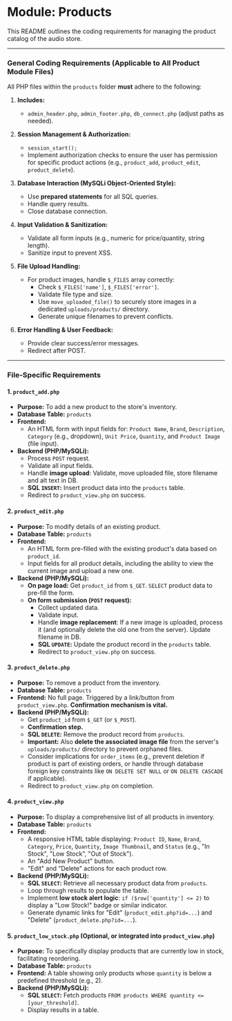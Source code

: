 # Module: Products

This README outlines the coding requirements for managing the product catalog of the audio store.

---

### General Coding Requirements (Applicable to All Product Module Files)

All PHP files within the `products` folder **must** adhere to the following:

1.  **Includes:**
    * `admin_header.php`, `admin_footer.php`, `db_connect.php` (adjust paths as needed).

2.  **Session Management & Authorization:**
    * `session_start();`
    * Implement authorization checks to ensure the user has permission for specific product actions (e.g., `product_add`, `product_edit`, `product_delete`).

3.  **Database Interaction (MySQLi Object-Oriented Style):**
    * Use **prepared statements** for all SQL queries.
    * Handle query results.
    * Close database connection.

4.  **Input Validation & Sanitization:**
    * Validate all form inputs (e.g., numeric for price/quantity, string length).
    * Sanitize input to prevent XSS.

5.  **File Upload Handling:**
    * For product images, handle `$_FILES` array correctly:
        * Check `$_FILES['name']`, `$_FILES['error']`.
        * Validate file type and size.
        * Use `move_uploaded_file()` to securely store images in a dedicated `uploads/products/` directory.
        * Generate unique filenames to prevent conflicts.

6.  **Error Handling & User Feedback:**
    * Provide clear success/error messages.
    * Redirect after POST.

---

### File-Specific Requirements

#### 1. `product_add.php`

* **Purpose:** To add a new product to the store's inventory.
* **Database Table:** `products` 
* **Frontend:**
    * An HTML form with input fields for: `Product Name`, `Brand`, `Description`, `Category` (e.g., dropdown), `Unit Price`, `Quantity`, and `Product Image` (file input).
* **Backend (PHP/MySQLi):**
    * Process `POST` request.
    * Validate all input fields.
    * Handle **image upload**: Validate, move uploaded file, store filename and alt text in DB.
    * **SQL `INSERT`:** Insert product data into the `products` table.
    * Redirect to `product_view.php` on success.

#### 2. `product_edit.php`

* **Purpose:** To modify details of an existing product.
* **Database Table:** `products` 
* **Frontend:**
    * An HTML form pre-filled with the existing product's data based on `product_id`.
    * Input fields for all product details, including the ability to view the current image and upload a new one.
* **Backend (PHP/MySQLi):**
    * **On page load:** Get `product_id` from `$_GET`. `SELECT` product data to pre-fill the form.
    * **On form submission (`POST` request):**
        * Collect updated data.
        * Validate input.
        * Handle **image replacement**: If a new image is uploaded, process it (and optionally delete the old one from the server). Update filename in DB.
        * **SQL `UPDATE`:** Update the product record in the `products` table.
        * Redirect to `product_view.php` on success.

#### 3. `product_delete.php`

* **Purpose:** To remove a product from the inventory.
* **Database Table:** `products` 
* **Frontend:** No full page. Triggered by a link/button from `product_view.php`. **Confirmation mechanism is vital.**
* **Backend (PHP/MySQLi):**
    * Get `product_id` from `$_GET` (or `$_POST`).
    * **Confirmation step.**
    * **SQL `DELETE`:** Remove the product record from `products`.
    * **Important:** Also **delete the associated image file** from the server's `uploads/products/` directory to prevent orphaned files.
    * Consider implications for `order_items` (e.g., prevent deletion if product is part of existing orders, or handle through database foreign key constraints like `ON DELETE SET NULL` or `ON DELETE CASCADE` if applicable).
    * Redirect to `product_view.php` on completion.

#### 4. `product_view.php`

* **Purpose:** To display a comprehensive list of all products in inventory.
* **Database Table:** `products` 
* **Frontend:**
    * A responsive HTML table displaying: `Product ID`, `Name`, `Brand`, `Category`, `Price`, `Quantity`, `Image Thumbnail`, and `Status` (e.g., "In Stock", "Low Stock", "Out of Stock").
    * An "Add New Product" button.
    * "Edit" and "Delete" actions for each product row.
* **Backend (PHP/MySQLi):**
    * **SQL `SELECT`:** Retrieve all necessary product data from `products`.
    * Loop through results to populate the table.
    * Implement **low stock alert logic**: `if ($row['quantity'] <= 2)` to display a "Low Stock!" badge or similar indicator.
    * Generate dynamic links for "Edit" (`product_edit.php?id=...`) and "Delete" (`product_delete.php?id=...`).

#### 5. `product_low_stock.php` (Optional, or integrated into `product_view.php`)

* **Purpose:** To specifically display products that are currently low in stock, facilitating reordering.
* **Database Table:** `products` 
* **Frontend:** A table showing only products whose `quantity` is below a predefined threshold (e.g., 2).
* **Backend (PHP/MySQLi):**
    * **SQL `SELECT`:** Fetch products `FROM products WHERE quantity <= [your_threshold]`.
    * Display results in a table.